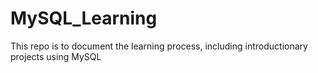 # MySQL_Learning
This repo is to document the learning process, including introductionary projects using MySQL
